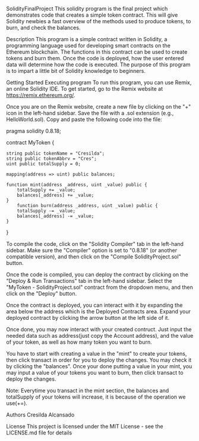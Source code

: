 SolidityFinalProject
This solidity program is the final project which demonstrates code that creates a simple token contract. This will give Solidity newbies a fast overview of the methods used to produce tokens, to burn, and check the balances. 

Description
This program is a simple contract written in Solidity, a programming language used for developing smart contracts on the Ethereum blockchain. The functions in this contract can be used to create tokens and burn them. Once the code is deployed, how the user entered data will determine how the code is executed. The purpose of this program is to impart a little bit of Solidity knowledge to beginners.  

Getting Started
Executing program
To run this program, you can use Remix, an online Solidity IDE. To get started, go to the Remix website at https://remix.ethereum.org/.

Once you are on the Remix website, create a new file by clicking on the "+" icon in the left-hand sidebar. Save the file with a .sol extension (e.g., HelloWorld.sol). Copy and paste the following code into the file:


pragma solidity 0.8.18;

contract MyToken {

    string public tokenName = "Cresilda";
    string public tokenAbbrv = "Cres";
    uint public totalSupply = 0;

    mapping(address => uint) public balances;

    function mint(address _address, uint _value) public {
        totalSupply += _value;
        balances[_address] += _value; 
    }
        function burn(address _address, uint _value) public {
        totalSupply -= _value;
        balances[_address] -= _value; 
    }
}


To compile the code, click on the "Solidity Compiler" tab in the left-hand sidebar. Make sure the "Compiler" option is set to "0.8.18" (or another compatible version), and then click on the "Compile SolidityProject.sol" button.

Once the code is compiled, you can deploy the contract by clicking on the "Deploy & Run Transactions" tab in the left-hand sidebar. Select the "MyToken - SolidityProject.sol" contract from the dropdown menu, and then click on the "Deploy" button.

Once the contract is deployed, you can interact with it by expanding the area below the address which is the Deployed Contracts area. Expand your deployed contract by clicking the arrow button at the left side of it.

Once done, you may now interact with your created contruct. Just input the needed data such as address(just copy the Account address), and the value of your token, as well as how many token you want to burn. 

You have to start with creating a value in the "mint" to create your tokens, then click transact in order for you to deploy the changes. You may check it by clicking the "balances". Once your done putting a value in your mint, you may input a value of your tokens you want to burn, then click transact to deploy the changes. 

Note: Everytime you transact in the mint section, the balances and totalSupply of your tokens will increase, it is because of the operation we use(+=).

Authors
Cresilda Alcansado

License
This project is licensed under the MIT License - see the LICENSE.md file for details
